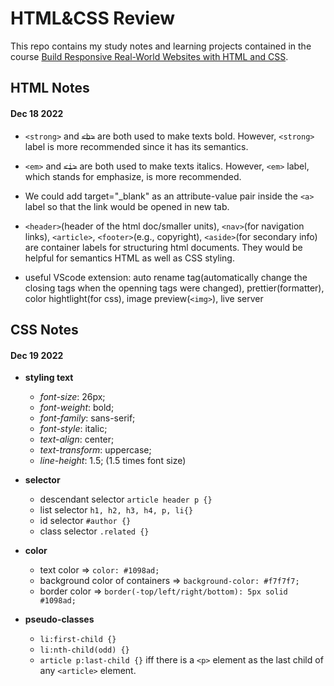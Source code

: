# HTML&CSS Review #

This repo contains my study notes and learning projects contained in the course [Build Responsive Real-World Websites with HTML and CSS](https://www.udemy.com/course/design-and-develop-a-killer-website-with-html5-and-css3/).

## HTML Notes ##

#### Dec 18 2022 ####

* `<strong>` and ~~`<b>`~~ are both used to make texts bold. However, `<strong>` label is more recommended since it has its semantics.

* `<em>` and ~~`<i>`~~ are both used to make texts italics. However, `<em>` label, which stands for emphasize, is more recommended.

* We could add target="\_blank" as an attribute-value pair inside the `<a>` label so that the link would be opened in new tab.

* `<header>`(header of the html doc/smaller units), `<nav>`(for navigation links), `<article>`, `<footer>`(e.g., copyright), `<aside>`(for secondary info) are container labels for structuring html documents. They would be helpful for semantics HTML as well as CSS styling.

* useful VScode extension: auto rename tag(automatically change the closing tags when the openning tags were changed), prettier(formatter), color hightlight(for css), image preview(`<img>`), live server


## CSS Notes

#### Dec 19 2022 ####

* **styling text**
  * *font-size*: 26px;
  * *font-weight*: bold;
  * *font-family*: sans-serif;
  * *font-style*: italic;
  * *text-align*: center;
  * *text-transform*: uppercase;
  * *line-height*: 1.5; (1.5 times font size)

* **selector**
  * descendant selector `article header p {}`
  * list selector `h1, h2, h3, h4, p, li{}`
  * id selector `#author {}`
  * class selector `.related {}`

* **color**
  * text color => `color: #1098ad;`
  * background color of containers => `background-color: #f7f7f7;`
  * border color => `border(-top/left/right/bottom): 5px solid #1098ad;`

* **pseudo-classes**
  * `li:first-child {}`
  * `li:nth-child(odd) {}`
  * `article p:last-child {}` iff there is a `<p>` element as the last child of any `<article>` element.